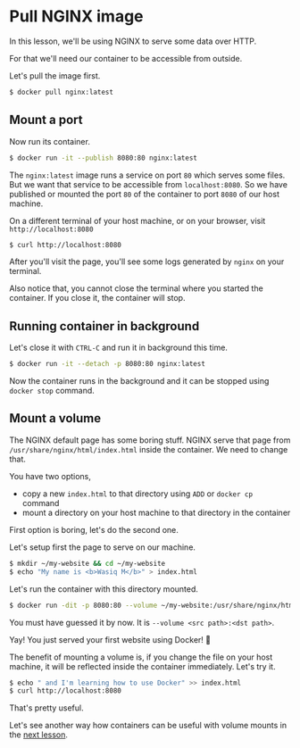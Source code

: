 # Pull NGINX image
In this lesson, we'll be using NGINX to serve some data over HTTP.

For that we'll need our container to be accessible from outside.

Let's pull the image first.

```bash
$ docker pull nginx:latest
```

## Mount a port
Now run its container.

```bash
$ docker run -it --publish 8080:80 nginx:latest
```

The `nginx:latest` image runs a service on port `80` which serves some files. But we want that service to be accessible from `localhost:8080`. So we have published or mounted the port `80` of the container to port `8080` of our host machine.

On a different terminal of your host machine, or on your browser, visit `http://localhost:8080`

```bash
$ curl http://localhost:8080
```

After you'll visit the page, you'll see some logs generated by `nginx` on your terminal.

Also notice that, you cannot close the terminal where you started the container. If you close it, the container will stop.

## Running container in background
Let's close it with `CTRL-C` and run it in background this time.

```bash
$ docker run -it --detach -p 8080:80 nginx:latest
```

Now the container runs in the background and it can be stopped using `docker stop` command.

## Mount a volume
The NGINX default page has some boring stuff. NGINX serve that page from `/usr/share/nginx/html/index.html` inside the container. We need to change that.

You have two options,
- copy a new `index.html` to that directory using `ADD` or `docker cp` command
- mount a directory on your host machine to that directory in the container

First option is boring, let's do the second one.

Let's setup first the page to serve on our machine.

```bash
$ mkdir ~/my-website && cd ~/my-website
$ echo "My name is <b>Wasiq M</b>" > index.html
```

Let's run the container with this directory mounted.

```bash
$ docker run -dit -p 8080:80 --volume ~/my-website:/usr/share/nginx/html/ nginx:latest
```

You must have guessed it by now. It is `--volume <src path>:<dst path>`.

Yay! You just served your first website using Docker! :tada:

The benefit of mounting a volume is, if you change the file on your host machine, it will be reflected inside the container immediately. Let's try it.

```bash
$ echo " and I'm learning how to use Docker" >> index.html
$ curl http://localhost:8080
```

That's pretty useful.

Let's see another way how containers can be useful with volume mounts in the [next lesson](/lesson-8).
